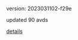 version: 2023031102-f29e

updated 90 avds

[details](https://github.com/0x74f917491bfa7ebfa379/ali_avd_db/blob/master/change_log/2023/03/11/02/f29e.txt)